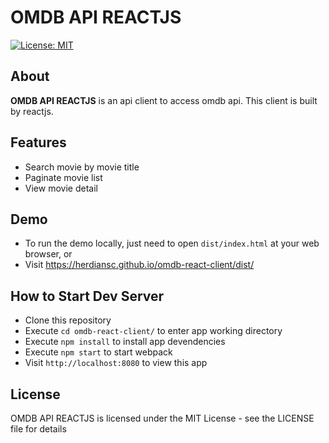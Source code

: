 # OMDB API REACTJS
[![License: MIT](https://img.shields.io/badge/License-MIT-blue.svg)](https://opensource.org/licenses/MIT)

## About
**OMDB API REACTJS** is an api client to access omdb api. This client is built by reactjs.

## Features
- Search movie by movie title
- Paginate movie list
- View movie detail

## Demo
- To run the demo locally, just need to open `dist/index.html` at your web browser, or
- Visit https://herdiansc.github.io/omdb-react-client/dist/

## How to Start Dev Server
- Clone this repository
- Execute `cd omdb-react-client/` to enter app working directory
- Execute `npm install` to install app devendencies
- Execute `npm start` to start webpack
- Visit `http://localhost:8080` to view this app

## License
OMDB API REACTJS is licensed under the MIT License - see the LICENSE file for details
